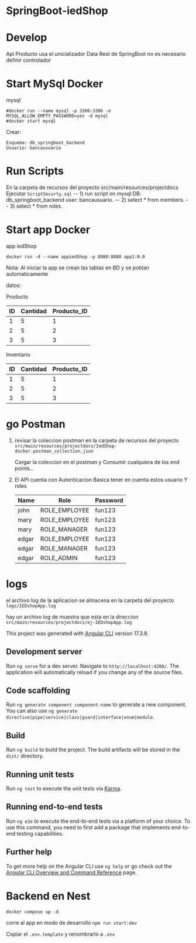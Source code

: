 # SpringBoot-iedShop

# Develop

Api Producto usa el unicializador Data Rest de SpringBoot no es necesario definir controlador 



# Start MySql Docker

mysql 

```
#docker run --name mysql -p 3306:3306 -e MYSQL_ALLOW_EMPTY_PASSWORD=yes -d mysql
#docker start mysql
```
Crear:

`Esquema: db_springboot_backend`   
`Usuario: bancausuario`

# Run Scripts

En la carpeta de recursos del proyecto src/main/resources/projectdocs
Ejecutar `ScriptSecurty.sql`
-- 1) run script on mysql DB: db_springboot_backend user: bancausuario.
-- 2) select * from members.
-- 3) select * from roles.


# Start app Docker

app iedShop

```
docker run -d --name appiedShop -p 8080:8080 app1:0.0
```

Nota: Al iniciar la app se crean las tablas en BD y se poblan automaticamente

datos:

Producto

| ID | Cantidad | Producto_ID |
|----|----------|-------------|
| 1  | 5        | 1           |
| 2  | 5        | 2           |
| 3  | 5        | 3           |


Inventario

| ID | Cantidad | Producto_ID |
|----|----------|-------------|
| 1  | 5        | 1           |
| 2  | 5        | 2           |
| 3  | 5        | 3           |





# go Postman 

1) revisar la coleccion postman en la carpeta de recursos del proyecto  `src/main/resources/projectdocs/IedShop-docker.postman_collection.json `
   
     Cargar la coleccion en el postman y Consumir cualquiera de los end points...



2) El API cuenta con Autenticacion Basica 
   tener en cuenta  estos usuario  Y roles 


   | Name  | Role          | Password |
   |-------|---------------|----------|
   | john  | ROLE_EMPLOYEE | fun123   |
   | mary  | ROLE_EMPLOYEE | fun123   |
   | mary  | ROLE_MANAGER  | fun123   |
   | edgar | ROLE_EMPLOYEE | fun123   |
   | edgar | ROLE_MANAGER  | fun123   |
   | edgar | ROLE_ADMIN    | fun123   |


# logs 

el archivo log de la aplicacion se almacena en la carpeta del proyecto  `logs/IEDshopApp.log`

hay un archivo log de muestra que esta en la direccion `src/main/resources/projectdocs/ej-IEDshopApp.log`








This project was generated with [Angular CLI](https://github.com/angular/angular-cli) version 17.3.8.

## Development server

Run `ng serve` for a dev server. Navigate to `http://localhost:4200/`. The application will automatically reload if you change any of the source files.

## Code scaffolding

Run `ng generate component component-name` to generate a new component. You can also use `ng generate directive|pipe|service|class|guard|interface|enum|module`.

## Build

Run `ng build` to build the project. The build artifacts will be stored in the `dist/` directory.

## Running unit tests

Run `ng test` to execute the unit tests via [Karma](https://karma-runner.github.io).

## Running end-to-end tests

Run `ng e2e` to execute the end-to-end tests via a platform of your choice. To use this command, you need to first add a package that implements end-to-end testing capabilities.

## Further help

To get more help on the Angular CLI use `ng help` or go check out the [Angular CLI Overview and Command Reference](https://angular.io/cli) page.





# Backend en Nest

```
docker compose up -d
```


corre al app en modo de desarrollo ```npm run start:dev ```


Copiar el   ```.env.template```    y renombrarlo a    ```.env```